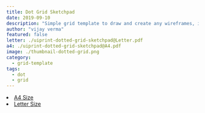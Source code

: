 ```yaml
---
title: Dot Grid Sketchpad
date: 2019-09-10
description: "Simple grid template to draw and create any wireframes, icon, logos and many more."
author: "vijay verma"
featured: false
letter: ./uiprint-dotted-grid-sketchpad@Letter.pdf
a4: ./uiprint-dotted-grid-sketchpad@A4.pdf
image: ./thumbnail-dotted-grid.png
category:
  - grid-template
tags:
  - dot
  - grid
---
```

<li><a href="./uiprint-dotted-grid-sketchpad@A4.pdf">A4 Size</a></li>
<li><a href="./uiprint-dotted-grid-sketchpad@Letter.pdf">Letter Size</a></li>
